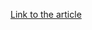 [Link to the article](https://www.reversinglabs.com/blog/suspicious-nuget-package-grabs-data-from-industrial-systems)
